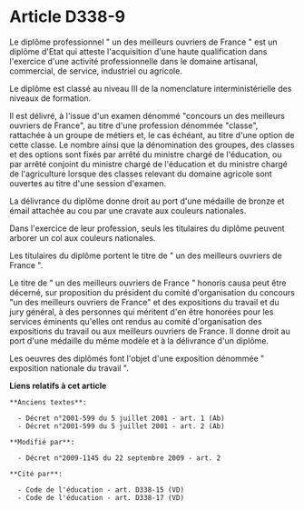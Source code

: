 # Article D338-9

Le diplôme professionnel " un des meilleurs ouvriers de France " est un diplôme d'Etat qui atteste l'acquisition d'une haute
qualification dans l'exercice d'une activité professionnelle dans le domaine artisanal, commercial, de service, industriel ou
agricole. 

Le diplôme est classé au niveau III de la nomenclature interministérielle des niveaux de formation. 

Il est délivré, à l'issue d'un examen dénommé "concours un des meilleurs ouvriers de France", au titre d'une profession
dénommée "classe", rattachée à un groupe de métiers et, le cas échéant, au titre d'une option de cette classe. Le nombre
ainsi que la dénomination des groupes, des classes et des options sont fixés par arrêté du ministre chargé de l'éducation, ou
par arrêté conjoint du ministre chargé de l'éducation et du ministre chargé de l'agriculture lorsque des classes relevant du
domaine agricole sont ouvertes au titre d'une session d'examen. 

La délivrance du diplôme donne droit au port d'une médaille de bronze et émail attachée au cou par une cravate aux couleurs
nationales. 

Dans l'exercice de leur profession, seuls les titulaires du diplôme peuvent arborer un col aux couleurs nationales. 

Les titulaires du diplôme portent le titre de " un des meilleurs ouvriers de France ". 

Le titre de " un des meilleurs ouvriers de France " honoris causa peut être décerné, sur proposition du président du comité
d'organisation du concours "un des meilleurs ouvriers de France" et des expositions du travail et du jury général, à des
personnes qui méritent d'en être honorées pour les services éminents qu'elles ont rendus au comité d'organisation des
expositions du travail ou aux meilleurs ouvriers de France. Il donne droit au port d'une médaille du même modèle et à la
délivrance d'un diplôme. 

Les oeuvres des diplômés font l'objet d'une exposition dénommée " exposition nationale du travail ".

**Liens relatifs à cet article**

	**Anciens textes**:

	  - Décret n°2001-599 du 5 juillet 2001 - art. 1 (Ab)
	  - Décret n°2001-599 du 5 juillet 2001 - art. 2 (Ab)

	**Modifié par**:

	  - Décret n°2009-1145 du 22 septembre 2009 - art. 2

	**Cité par**:

	  - Code de l'éducation - art. D338-15 (VD)
	  - Code de l'éducation - art. D338-17 (VD)
